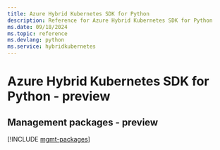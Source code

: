 ```yaml
---
title: Azure Hybrid Kubernetes SDK for Python
description: Reference for Azure Hybrid Kubernetes SDK for Python
ms.date: 09/18/2024
ms.topic: reference
ms.devlang: python
ms.service: hybridkubernetes
---
```

# Azure Hybrid Kubernetes SDK for Python - preview

## Management packages - preview
[!INCLUDE [mgmt-packages](hybrid-kubernetes-mgmt-index.md)]
